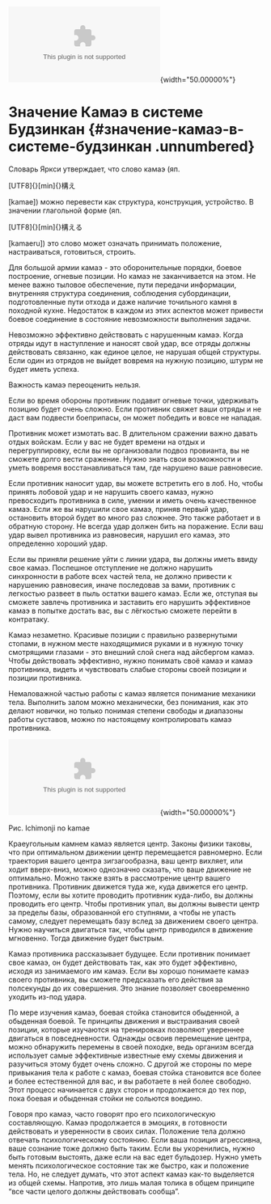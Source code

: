 ![image](x_5711c012.eps){width="50.00000%"}

Значение Камаэ в системе Будзинкан {#значение-камаэ-в-системе-будзинкан .unnumbered}
==================================

Словарь Яркси утверждает, что слово камаэ (яп.

[UTF8]{}[min]{}構え

\[kamae\]) можно перевести как структура, конструкция, устройство. В
значении глагольной форме (яп.

[UTF8]{}[min]{}構える

\[kamaeru\]) это слово может означать принимать положение,
настраиваться, готовиться, строить.

Для большой армии камаэ - это оборонительные порядки, боевое построение,
огневые позиции. Но камаэ не заканчивается на этом. Не менее важно
тыловое обеспечение, пути передачи информации, внутренняя структура
соединения, соблюдения субординации, подготовленные пути отхода и даже
наличие точильного камня в походной кухне. Недостаток в каждом из этих
аспектов может привести боевое соединение в состояние невозможности
выполнения задачи.

Невозможно эффективно действовать с нарушенным камаэ. Когда отряды идут
в наступление и наносят свой удар, все отряды должны действовать
связанно, как единое целое, не нарушая общей структуры. Если один из
отрядов не выйдет вовремя на нужную позицию, штурм не будет иметь
успеха.

Важность камаэ переоценить нельзя.

Если во время обороны противник подавит огневые точки, удерживать
позицию будет очень сложно. Если противник свяжет ваши отряды и не даст
вам подвести боеприпасы, он может победить и вовсе не нападая.

Противник может измотать вас. В длительном сражении важно давать отдых
войскам. Если у вас не будет времени на отдых и перегруппировку, если вы
не организовали подвоз провианта, вы не сможете долго вести сражение.
Нужно знать свои возможности и уметь вовремя восстанавливаться там, где
нарушено ваше равновесие.

Если противник наносит удар, вы можете встретить его в лоб. Но, чтобы
принять лобовой удар и не нарушить своего камаэ, нужно превосходить
противника в силе, умении и иметь очень качественное камаэ. Если же вы
нарушили свое камаэ, приняв первый удар, остановить второй будет во
много раз сложнее. Это также работает и в обратную сторону. Не всегда
удар должен бить на поражение. Если ваш удар вывел противника из
равновесия, нарушил его камаэ, это определенно хороший удар.

Если вы приняли решение уйти с линии удара, вы должны иметь ввиду свое
камаэ. Поспешное отступление не должно нарушить синхронности в работе
всех частей тела, не должно привести к нарушению равновесия, иначе
последовав за вами, противник с легкостью развеет в пыль остатки вашего
камаэ. Если же, отступая вы сможете завлечь противника и заставить его
нарушить эффективное камаэ в попытке достать вас, вы с лёгкостью сможете
перейти в контратаку.

Камаэ незаметно. Красивые позиции с правильно развернутыми стопами, в
нужном месте находящимися руками и в нужную точку смотрящими глазами -
это внешний слой снега над айсбергом камаэ. Чтобы действовать
эффективно, нужно понимать своё камаэ и камаэ противника, видеть и
чувствовать слабые стороны своей позиции и позиции противника.

Немаловажной частью работы с камаэ является понимание механики тела.
Выполнить залом можно механически, без понимания, как это делают
новички, но только понимая степени свободы и диапазоны работы суставов,
можно по настоящему контролировать камаэ противника.

![image](kamae_img.eps){width="50.00000%"}

Рис. Ichimonji no kamae

Краеугольным камнем камаэ является центр. Законы физики таковы, что при
оптимальном движении центр перемещается равномерно. Если траектория
вашего центра зигзагообразна, ваш центр вихляет, или ходит вверх-вниз,
можно однозначно сказать, что ваше движение не оптимально. Можно также
взять в рассмотрение центр вашего противника. Противник движется туда
же, куда движется его центр. Поэтому, если вы хотите проводить противник
куда-либо, вы должны проводить его центр. Чтобы противник упал, вы
должны вывести центр за пределы базы, образованной его ступнями, а чтобы
не упасть самому, следует перемещать базу вслед за движением своего
центра. Нужно научиться двигаться так, чтобы центр приводился в движение
мгновенно. Тогда движение будет быстрым.

Камаэ противника рассказывает будущее. Если противник понимает свое
камаэ, он будет действовать так, как это будет эффективно, исходя из
занимаемого им камаэ. Если вы хорошо понимаете камаэ своего противника,
вы сможете предсказать его действия за полсекунды до их совершения. Это
знание позволяет своевременно уходить из-под удара.

По мере изучения камаэ, боевая стойка становится обыденной, а обыденная
боевой. Те принципы движения и выстраивания своей позиции, которые
изучаются на тренировках позволяют увереннее двигаться в повседневности.
Однажды освоив перемещение центра, можно обнаружить перемены в своей
походке, ведь организм всегда использует самые эффективные известные ему
схемы движения и разучиться этому будет очень сложно. С другой же
стороны по мере привыкания тела к работе с камаэ, боевая стойка
становится все более и более естественной для вас, и вы работаете в ней
более свободно. Этот процесс начинается с двух сторон и продолжается до
тех пор, пока боевая и обыденная стойки не сольются воедино.

Говоря про камаэ, часто говорят про его психологическую составляющую.
Камаэ продолжается в эмоциях, в готовности действовать и уверенности в
своих силах. Положение тела должно отвечать психологическому состоянию.
Если ваша позиция агрессивна, ваше сознание тоже должно быть таким. Если
вы укоренились, нужно быть готовым выстоять, даже если на вас едет
бульдозер. Нужно уметь менять психологическое состояние так же быстро,
как и положение тела. Но, не следует думать, что этот аспект камаэ
как-то выделяется из общей схемы. Напротив, это лишь малая толика в
общем принципе “все части целого должны действовать сообща”.
